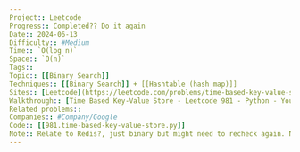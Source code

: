 ```yaml
---
Project:: Leetcode
Progress:: Completed?? Do it again
Date:: 2024-06-13
Difficulty:: #Medium 
Time:: `O(log n)`
Space:: `O(n)`
Tags:: 
Topic:: [[Binary Search]]
Techniques:: [[Binary Search]] + [[Hashtable (hash map)]]
Sites:: [Leetcode](https://leetcode.com/problems/time-based-key-value-store/description/)
Walkthrough:: [Time Based Key-Value Store - Leetcode 981 - Python - YouTube](https://www.youtube.com/watch?v=fu2cD_6E8Hw)
Related problems:: 
Companies:: #Company/Google
Code:: [[981.time-based-key-value-store.py]]
Note:: Relate to Redis?, just binary but might need to recheck again. Neet write it super easier than mine. no need ml or mr, 
---
```


